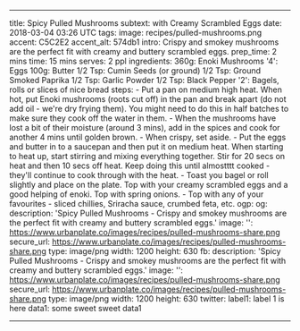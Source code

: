 ---

title: Spicy Pulled Mushrooms
subtext: with Creamy Scrambled Eggs
date: 2018-03-04 03:26 UTC
tags:
image: recipes/pulled-mushrooms.png
accent: C5C2E2
accent_alt: 574db1
intro: Crispy and smokey mushrooms are the perfect fit with creamy and buttery scrambled eggs.
prep_time: 2 mins
time: 15 mins
serves: 2 ppl
ingredients:
    360g: Enoki Mushrooms
    '4': Eggs
    100g: Butter
    1/2 Tsp: Cumin Seeds (or ground)
    1/2 Tsp: Ground Smoked Paprika
    1/2 Tsp: Garlic Powder
    1/2 Tsp: Black Pepper
    '2': Bagels, rolls or slices of nice bread
steps:
    - Put a pan on medium high heat. When hot, put Enoki mushrooms (roots cut off) in the pan and break apart (do not add oil - we're dry frying them). You might need to do this in half batches to make sure they cook off the water in them.
    - When the mushrooms have lost a bit of their moisture (around 3 mins), add in the spices and cook for another 4 mins until golden brown.
    - When crispy, set aside.
    - Put the eggs and butter in to a saucepan and then put it on medium heat. When starting to heat up, start stirring and mixing everything together. Stir for 20 secs on heat and then 10 secs off heat. Keep doing this until almostttt cooked - they'll continue to cook through with the heat.
    - Toast you bagel or roll slightly and place on the plate. Top with your creamy scrambled eggs and a good helping of enoki. Top with spring onions.
    - Top with any of your favourites - sliced chillies, Sriracha sauce, crumbed feta, etc.
ogp:
    og:
        description: 'Spicy Pulled Mushrooms - Crispy and smokey mushrooms are the perfect fit with creamy and buttery scrambled eggs.'
        image:
            '': https://www.urbanplate.co/images/recipes/pulled-mushrooms-share.png
            secure_url: https://www.urbanplate.co/images/recipes/pulled-mushrooms-share.png
            type: image/png
            width: 1200
            height: 630
    fb:
        description: 'Spicy Pulled Mushrooms - Crispy and smokey mushrooms are the perfect fit with creamy and buttery scrambled eggs.'
        image:
            '': https://www.urbanplate.co/images/recipes/pulled-mushrooms-share.png
            secure_url: https://www.urbanplate.co/images/recipes/pulled-mushrooms-share.png
            type: image/png
            width: 1200
            height: 630
    twitter:
        label1: label 1 is here
        data1: some sweet sweet data1

---